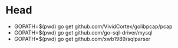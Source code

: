 # Head

* GOPATH=$(pwd) go get github.com/VividCortex/golibpcap/pcap
* GOPATH=$(pwd) go get github.com/go-sql-driver/mysql
* GOPATH=$(pwd) go get github.com/xwb1989/sqlparser
